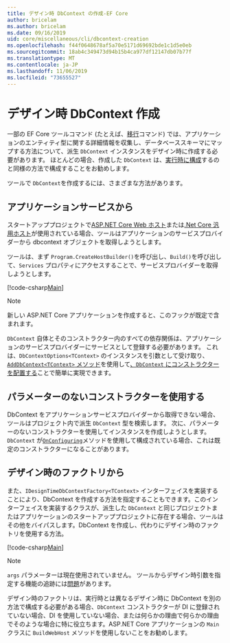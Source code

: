 ```yaml
---
title: デザイン時 DbContext の作成-EF Core
author: bricelam
ms.author: bricelam
ms.date: 09/16/2019
uid: core/miscellaneous/cli/dbcontext-creation
ms.openlocfilehash: f44f0648678af5a70e5171d69692bde1c1d5e0eb
ms.sourcegitcommit: 18ab4c349473d94b15b4ca977df12147db07b77f
ms.translationtype: MT
ms.contentlocale: ja-JP
ms.lasthandoff: 11/06/2019
ms.locfileid: "73655527"
---
```

# <a name="design-time-dbcontext-creation"></a>デザイン時 DbContext 作成

一部の EF Core ツールコマンド (たとえば、[移行][1]コマンド) では、アプリケーションのエンティティ型に関する詳細情報を収集し、データベーススキーマにマップする方法について、派生 `DbContext` インスタンスをデザイン時に作成する必要があります。 ほとんどの場合、作成した `DbContext` は、[実行時に構成][2]するのと同様の方法で構成することをお勧めします。

ツールで `DbContext`を作成するには、さまざまな方法があります。

## <a name="from-application-services"></a>アプリケーションサービスから

スタートアッププロジェクトで[ASP.NET Core Web ホスト][3]または[.Net Core 汎用ホスト][4]が使用されている場合、ツールはアプリケーションのサービスプロバイダーから dbcontext オブジェクトを取得しようとします。

ツールは、まず `Program.CreateHostBuilder()`を呼び出し、`Build()`を呼び出して、`Services` プロパティにアクセスすることで、サービスプロバイダーを取得しようとします。

[!code-csharp[Main](../../../../samples/core/Miscellaneous/CommandLine/ApplicationService.cs)]

> [!NOTE]
> 新しい ASP.NET Core アプリケーションを作成すると、このフックが既定で含まれます。

`DbContext` 自体とそのコンストラクター内のすべての依存関係は、アプリケーションのサービスプロバイダーにサービスとして登録する必要があります。 これは、`DbContextOptions<TContext>` のインスタンスを引数として受け取り、 [`AddDbContext<TContext>` メソッド][6]を使用して[、`DbContext` にコンストラクターを配置する][5]ことで簡単に実現できます。

## <a name="using-a-constructor-with-no-parameters"></a>パラメーターのないコンストラクターを使用する

DbContext をアプリケーションサービスプロバイダーから取得できない場合、ツールはプロジェクト内で派生 `DbContext` 型を検索します。 次に、パラメーターのないコンストラクターを使用してインスタンスを作成しようとします。 `DbContext` が[`OnConfiguring`][7]メソッドを使用して構成されている場合、これは既定のコンストラクターになることがあります。

## <a name="from-a-design-time-factory"></a>デザイン時のファクトリから

また、`IDesignTimeDbContextFactory<TContext>` インターフェイスを実装することにより、DbContext を作成する方法を指定することもできます。このインターフェイスを実装するクラスが、派生した `DbContext` と同じプロジェクトまたはアプリケーションのスタートアッププロジェクトに存在する場合、ツールはその他をバイパスします。DbContext を作成し、代わりにデザイン時のファクトリを使用する方法。

[!code-csharp[Main](../../../../samples/core/Miscellaneous/CommandLine/BloggingContextFactory.cs)]

> [!NOTE]
> `args` パラメーターは現在使用されていません。 ツールからデザイン時引数を指定する機能の追跡には[問題][8]があります。

デザイン時のファクトリは、実行時とは異なるデザイン時に DbContext を別の方法で構成する必要がある場合、`DbContext` コンストラクターが DI に登録されていない場合、DI を使用していない場合、または何らかの理由で何らかの理由でそのような場合に特に役立ちます。ASP.NET Core アプリケーションの `Main` クラスに `BuildWebHost` メソッドを使用しないことをお勧めします。

  [1]: xref:core/managing-schemas/migrations/index
  [2]: xref:core/miscellaneous/configuring-dbcontext
  [3]: /aspnet/core/fundamentals/host/web-host
  [4]: /aspnet/core/fundamentals/host/generic-host
  [5]: xref:core/miscellaneous/configuring-dbcontext#constructor-argument
  [6]: xref:core/miscellaneous/configuring-dbcontext#using-dbcontext-with-dependency-injection
  [7]: xref:core/miscellaneous/configuring-dbcontext#onconfiguring
  [8]: https://github.com/aspnet/EntityFrameworkCore/issues/8332
